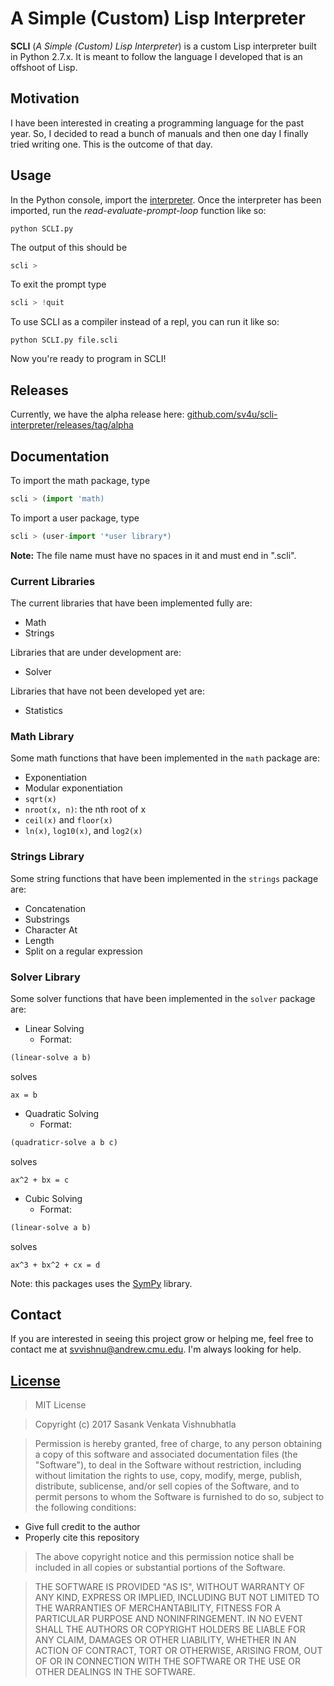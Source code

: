# A Simple (Custom) Lisp Interpreter

**SCLI** (*A Simple (Custom) Lisp Interpreter*) is a custom Lisp interpreter built in Python 2.7.x. It is meant to follow the language I developed that is an offshoot of Lisp.

## Motivation

I have been interested in creating a programming language for the past year. So, I decided to read a bunch of manuals and then one day I finally tried writing one. This is the outcome of that day.

## Usage

In the Python console, import the [interpreter](https://github.com/sv4u/lisp-interpreter/blob/master/SCLI.py).
Once the interpreter has been imported, run the *read-evaluate-prompt-loop* function like so:
```
python SCLI.py
```
The output of this should be
```python
scli >
```
To exit the prompt type
```python
scli > !quit
```
To use SCLI as a compiler instead of a repl, you can run it like so:
```
python SCLI.py file.scli
```
Now you're ready to program in SCLI!

## Releases

Currently, we have the alpha release here: [github.com/sv4u/scli-interpreter/releases/tag/alpha](https://github.com/sv4u/scli-interpreter/releases/tag/alpha)

## Documentation

To import the math package, type
```python
scli > (import 'math)
```

To import a user package, type
```python
scli > (user-import '*user library*)
```
**Note:** The file name must have no spaces in it and must end in ".scli".

### Current Libraries

The current libraries that have been implemented fully are:
- Math
- Strings

Libraries that are under development are:
- Solver

Libraries that have not been developed yet are:
- Statistics

### Math Library

Some math functions that have been implemented in the ```math``` package are:
- Exponentiation
- Modular exponentiation
- `sqrt(x)`
- `nroot(x, n)`: the nth root of x
- `ceil(x)` and `floor(x)`
- `ln(x)`, `log10(x)`, and `log2(x)`

### Strings Library

Some string functions that have been implemented in the ```strings``` package are:
- Concatenation
- Substrings
- Character At
- Length
- Split on a regular expression

### Solver Library

Some solver functions that have been implemented in the ```solver``` package are:
- Linear Solving
	- Format:
```lisp
(linear-solve a b)
```
solves
```
ax = b
```
- Quadratic Solving
	- Format:
```lisp
(quadraticr-solve a b c)
```
solves
```
ax^2 + bx = c
```
- Cubic Solving
	- Format:
```lisp
(linear-solve a b)
```
solves
```
ax^3 + bx^2 + cx = d
```

Note: this packages uses the [SymPy](http://www.sympy.org/en/index.html) library.

## Contact
If you are interested in seeing this project grow or helping me, feel free to contact me at [svvishnu@andrew.cmu.edu](mailto:svvishnu@andrew.cmu.edu). I'm always looking for help.

## [License](https://github.com/sv4u/scli-interpreter/blob/master/LICENSE)

> MIT License

> Copyright (c) 2017 Sasank Venkata Vishnubhatla

> Permission is hereby granted, free of charge, to any person obtaining a copy of this software and associated documentation files (the "Software"), to deal in the Software without restriction, including without limitation the rights to use, copy, modify, merge, publish, distribute, sublicense, and/or sell copies of the Software, and to permit persons to whom the Software is furnished to do so, subject to the following conditions:
* Give full credit to the author
* Properly cite this repository

> The above copyright notice and this permission notice shall be included in all copies or substantial portions of the Software.

> THE SOFTWARE IS PROVIDED "AS IS", WITHOUT WARRANTY OF ANY KIND, EXPRESS OR IMPLIED, INCLUDING BUT NOT LIMITED TO THE WARRANTIES OF MERCHANTABILITY, FITNESS FOR A PARTICULAR PURPOSE AND NONINFRINGEMENT. IN NO EVENT SHALL THE AUTHORS OR COPYRIGHT HOLDERS BE LIABLE FOR ANY CLAIM, DAMAGES OR OTHER LIABILITY, WHETHER IN AN ACTION OF CONTRACT, TORT OR OTHERWISE, ARISING FROM, OUT OF OR IN CONNECTION WITH THE SOFTWARE OR THE USE OR OTHER DEALINGS IN THE SOFTWARE.
